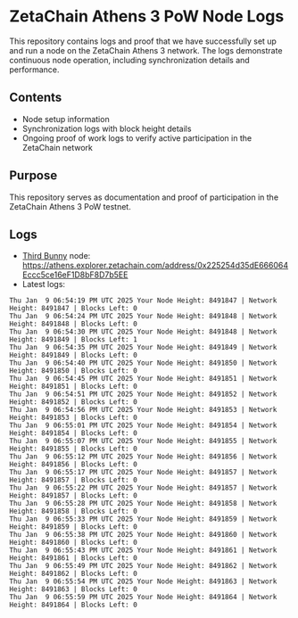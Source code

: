 # ZetaChain Athens 3 PoW Node Logs
This repository contains logs and proof that we have successfully set up and run a node on the ZetaChain Athens 3 network. The logs demonstrate continuous node operation, including synchronization details and performance.

## Contents
- Node setup information
- Synchronization logs with block height details
- Ongoing proof of work logs to verify active participation in the ZetaChain network

## Purpose
This repository serves as documentation and proof of participation in the ZetaChain Athens 3 PoW testnet.

## Logs

- [Third Bunny](https://thirdbunny.xyz/) node: https://athens.explorer.zetachain.com/address/0x225254d35dE666064Eccc5ce16eF1D8bF8D7b5EE
- Latest logs:
```
Thu Jan  9 06:54:19 PM UTC 2025 Your Node Height: 8491847 | Network Height: 8491847 | Blocks Left: 0
Thu Jan  9 06:54:24 PM UTC 2025 Your Node Height: 8491848 | Network Height: 8491848 | Blocks Left: 0
Thu Jan  9 06:54:30 PM UTC 2025 Your Node Height: 8491848 | Network Height: 8491849 | Blocks Left: 1
Thu Jan  9 06:54:35 PM UTC 2025 Your Node Height: 8491849 | Network Height: 8491849 | Blocks Left: 0
Thu Jan  9 06:54:40 PM UTC 2025 Your Node Height: 8491850 | Network Height: 8491850 | Blocks Left: 0
Thu Jan  9 06:54:45 PM UTC 2025 Your Node Height: 8491851 | Network Height: 8491851 | Blocks Left: 0
Thu Jan  9 06:54:51 PM UTC 2025 Your Node Height: 8491852 | Network Height: 8491852 | Blocks Left: 0
Thu Jan  9 06:54:56 PM UTC 2025 Your Node Height: 8491853 | Network Height: 8491853 | Blocks Left: 0
Thu Jan  9 06:55:01 PM UTC 2025 Your Node Height: 8491854 | Network Height: 8491854 | Blocks Left: 0
Thu Jan  9 06:55:07 PM UTC 2025 Your Node Height: 8491855 | Network Height: 8491855 | Blocks Left: 0
Thu Jan  9 06:55:12 PM UTC 2025 Your Node Height: 8491856 | Network Height: 8491856 | Blocks Left: 0
Thu Jan  9 06:55:17 PM UTC 2025 Your Node Height: 8491857 | Network Height: 8491857 | Blocks Left: 0
Thu Jan  9 06:55:22 PM UTC 2025 Your Node Height: 8491857 | Network Height: 8491857 | Blocks Left: 0
Thu Jan  9 06:55:28 PM UTC 2025 Your Node Height: 8491858 | Network Height: 8491858 | Blocks Left: 0
Thu Jan  9 06:55:33 PM UTC 2025 Your Node Height: 8491859 | Network Height: 8491859 | Blocks Left: 0
Thu Jan  9 06:55:38 PM UTC 2025 Your Node Height: 8491860 | Network Height: 8491860 | Blocks Left: 0
Thu Jan  9 06:55:43 PM UTC 2025 Your Node Height: 8491861 | Network Height: 8491861 | Blocks Left: 0
Thu Jan  9 06:55:49 PM UTC 2025 Your Node Height: 8491862 | Network Height: 8491862 | Blocks Left: 0
Thu Jan  9 06:55:54 PM UTC 2025 Your Node Height: 8491863 | Network Height: 8491863 | Blocks Left: 0
Thu Jan  9 06:55:59 PM UTC 2025 Your Node Height: 8491864 | Network Height: 8491864 | Blocks Left: 0
```
